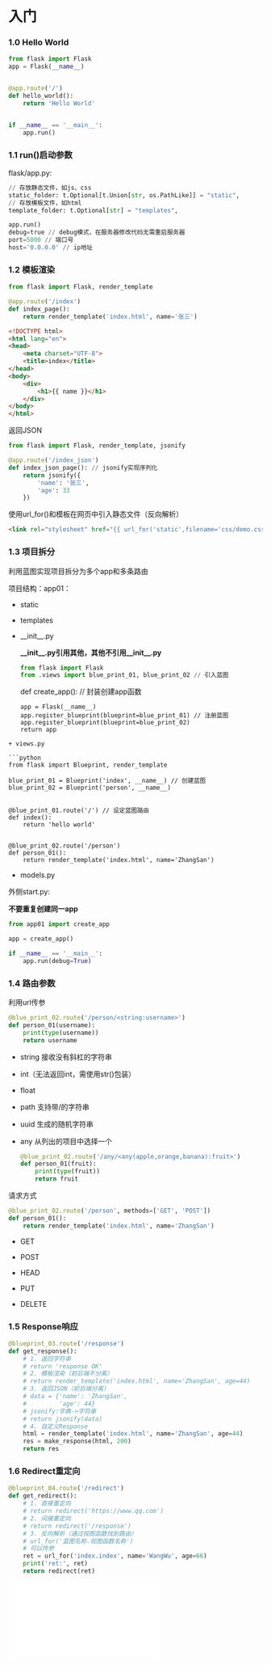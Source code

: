 # 入门

### 1.0 Hello World

```python
from flask import Flask
app = Flask(__name__)


@app.route('/')
def hello_world():
    return 'Hello World'


if __name__ == '__main__':
    app.run()
```

### 1.1 run()启动参数

flask/app.py:

```python
// 存放静态文件，如js、css
static_folder: t.Optional[t.Union[str, os.PathLike]] = "static",
// 存放模板文件，如html
template_folder: t.Optional[str] = "templates",
```

```python
app.run() 
debug=true // debug模式，在服务器修改代码无需重启服务器
port=5000 // 端口号
host='0.0.0.0' // ip地址
```

### 1.2 模板渲染

```python
from flask import Flask, render_template

@app.route('/index')
def index_page():
    return render_template('index.html', name='张三')
```

```html
<!DOCTYPE html>
<html lang="en">
<head>
    <meta charset="UTF-8">
    <title>index</title>
</head>
<body>
    <div>
        <h1>{{ name }}</h1>
    </div>
</body>
</html>
```

返回JSON

```python
from flask import Flask, render_template, jsonify

@app.route('/index_json')
def index_json_page(): // jsonify实现序列化
    return jsonify({
        'name': '张三',
        'age': 33
    })
```

使用url_for()和模板在网页中引入静态文件（反向解析）

```html
<link rel="stylesheet" href="{{ url_for('static',filename='css/demo.css') }}">
```

### 1.3 项目拆分

利用蓝图实现项目拆分为多个app和多条路由

项目结构：app01：

+ static

+ templates

+ \_\_init\_\_.py
  
  **\_\_init\_\_.py引用其他，其他不引用\_\_init\_\_.py**
  
  ```python
  from flask import Flask
  from .views import blue_print_01, blue_print_02 // 引入蓝图
  ```
  
  def create_app(): // 封装创建app函数
  
      app = Flask(__name__)
      app.register_blueprint(blueprint=blue_print_01) // 注册蓝图
      app.register_blueprint(blueprint=blue_print_02)
      return app

```
+ views.py

```python
from flask import Blueprint, render_template

blue_print_01 = Blueprint('index', __name__) // 创建蓝图
blue_print_02 = Blueprint('person', __name__)


@blue_print_01.route('/') // 设定蓝图路由
def index():
    return 'hello world'


@blue_print_02.route('/person')
def person_01():
    return render_template('index.html', name='ZhangSan')
```

+ models.py

外侧start.py:

**不要重复创建同一app**

```python
from app01 import create_app

app = create_app()

if __name__ == '__main__':
    app.run(debug=True)
```

### 1.4 路由参数

利用url传参

```python
@blue_print_02.route('/person/<string:username>')
def person_01(username):
    print(type(username))
    return username
```

+ string 接收没有斜杠的字符串

+ int（无法返回int，需使用str()包装）

+ float

+ path 支持带/的字符串

+ uuid 生成的随机字符串

+ any 从列出的项目中选择一个
  
  ```python
  @blue_print_02.route('/any/<any(apple,orange,banana):fruit>')
  def person_01(fruit):
      print(type(fruit))
      return fruit
  ```

请求方式

```python
@blue_print_02.route('/person', methods=['GET', 'POST'])
def person_01():
    return render_template('index.html', name='ZhangSan')
```

+ GET

+ POST

+ HEAD

+ PUT

+ DELETE

### 1.5 Response响应

```python
@blueprint_03.route('/response')
def get_response():
    # 1. 返回字符串
    # return 'response OK'
    # 2. 模板渲染（前后端不分离）
    # return render_template('index.html', name='ZhangSan', age=44)
    # 3. 返回JSON（前后端分离）
    # data = {'name': 'ZhangSan',
    #         'age': 44}
    # jsonify:字典->字符串
    # return jsonify(data)
    # 4. 自定义Response
    html = render_template('index.html', name='ZhangSan', age=44)
    res = make_response(html, 200)
    return res
```

### 1.6 Redirect重定向

```python
@blueprint_04.route('/redirect')
def get_redirect():
    # 1. 直接重定向
    # return redirect('https://www.qq.com')
    # 2. 间接重定向
    # return redirect('/response')
    # 3. 反向解析（通过视图函数找到路由）
    # url_for('蓝图名称.视图函数名称')
    # 可以传参
    ret = url_for('index.index', name='WangWu', age=66)
    print('ret:', ret)
    return redirect(ret)
```

<iframe src="//player.bilibili.com/player.html?aid=366863345&bvid=BV1F94y177vm&cid=1356975630&p=1" scrolling="no" border="0" frameborder="no" framespacing="0" allowfullscreen="true"> 123</iframe>
